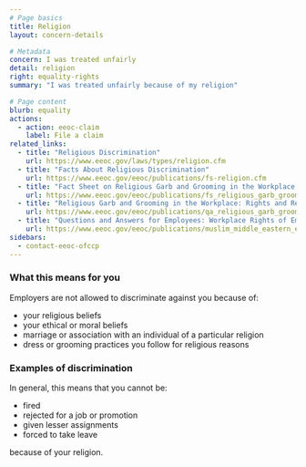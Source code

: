 ```yaml
---
# Page basics
title: Religion
layout: concern-details

# Metadata
concern: I was treated unfairly
detail: religion
right: equality-rights
summary: "I was treated unfairly because of my religion"

# Page content
blurb: equality
actions:
  - action: eeoc-claim
    label: File a claim
related_links:
  - title: "Religious Discrimination"
    url: https://www.eeoc.gov/laws/types/religion.cfm
  - title: "Facts About Religious Discrimination"
    url: https://www.eeoc.gov/eeoc/publications/fs-religion.cfm
  - title: "Fact Sheet on Religious Garb and Grooming in the Workplace: Rights and Responsibilities"
    url: https://www.eeoc.gov/eeoc/publications/fs_religious_garb_grooming.cfm
  - title: "Religious Garb and Grooming in the Workplace: Rights and Responsibilities"
    url: https://www.eeoc.gov/eeoc/publications/qa_religious_garb_grooming.cfm
  - title: "Questions and Answers for Employees: Workplace Rights of Employees Who Are, or Are Perceived to Be, Muslim or Middle Eastern"
    url: https://www.eeoc.gov/eeoc/publications/muslim_middle_eastern_employees.cfm
sidebars:
  - contact-eeoc-ofccp
---
```


### What this means for you

Employers are not allowed to discriminate against you because of:

- your religious beliefs
- your ethical or moral beliefs
- marriage or association with an individual of a particular religion
- dress or grooming practices you follow for religious reasons

### Examples of discrimination

In general, this means that you cannot be:

- fired
- rejected for a job or promotion
- given lesser assignments
- forced to take leave

because of your religion.
